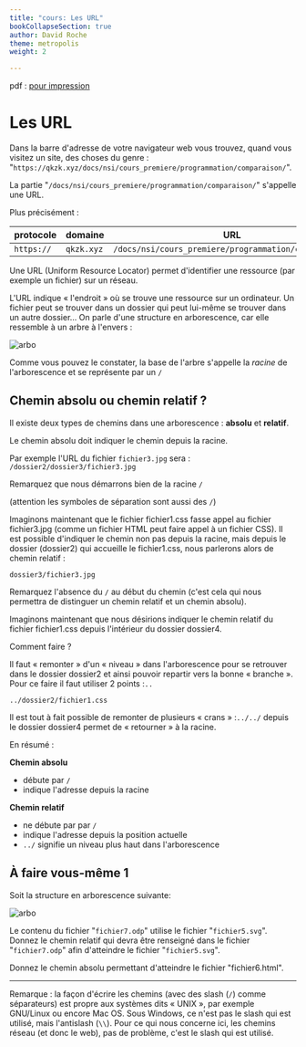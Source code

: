 ```yaml
---
title: "cours: Les URL"
bookCollapseSection: true
author: David Roche
theme: metropolis
weight: 2

---
```


pdf : [pour impression](./nsi_prem_url.pdf)


# Les URL

Dans la barre d'adresse de votre navigateur web vous trouvez, quand
vous visitez un site, des choses du genre :
"`https://qkzk.xyz/docs/nsi/cours_premiere/programmation/comparaison/`".

La partie
"`/docs/nsi/cours_premiere/programmation/comparaison/`" s'appelle une URL.

Plus précisément :

| protocole  | domaine    | URL                                                   |
|------------|------------|-------------------------------------------------------|
| `https://` | `qkzk.xyz` | `/docs/nsi/cours_premiere/programmation/comparaison/` |


Une URL (Uniform Resource Locator) permet d'identifier une ressource
(par exemple un fichier) sur un réseau.

L'URL indique « l'endroit » où se trouve une ressource sur un
ordinateur. Un fichier peut se trouver dans un dossier qui peut lui-même
se trouver dans un autre dossier... On parle d'une structure en
arborescence, car elle ressemble à un arbre à l'envers :

![arbo](/uploads/docsnsi/ihm_web/img/url.jpg)


Comme vous pouvez le constater, la base de l'arbre s'appelle la _racine_ 
de l'arborescence et se représente par un `/`

## Chemin absolu ou chemin relatif ?

Il existe deux types de chemins dans une arborescence : **absolu** et **relatif**.

Le chemin absolu doit indiquer le chemin depuis la racine. 

Par exemple l'URL du fichier `fichier3.jpg` sera : `/dossier2/dossier3/fichier3.jpg`

Remarquez que nous démarrons bien de la racine `/` 

(attention les symboles de séparation sont aussi des `/`)

Imaginons maintenant que le fichier fichier1.css fasse appel au fichier
fichier3.jpg (comme un fichier HTML peut faire appel à un fichier CSS).
Il est possible d'indiquer le chemin non pas depuis la racine, mais
depuis le dossier (dossier2) qui accueille le fichier1.css, nous
parlerons alors de chemin relatif :

`dossier3/fichier3.jpg`

Remarquez l'absence du `/` au début du chemin (c'est cela qui nous
permettra de distinguer un chemin relatif et un chemin absolu).

Imaginons maintenant que nous désirions indiquer le chemin relatif du
fichier fichier1.css depuis l'intérieur du dossier dossier4.

Comment faire ?

Il faut « remonter » d'un « niveau » dans l'arborescence pour se
retrouver dans le dossier dossier2 et ainsi pouvoir repartir vers la
bonne « branche ». Pour ce faire il faut utiliser 2 points :`..` 

`../dossier2/fichier1.css`

Il est tout à fait possible de remonter de plusieurs « crans » :`../../` 
depuis le dossier dossier4 permet de « retourner » à la racine.

En résumé :

**Chemin absolu**

* débute par `/`
* indique l'adresse depuis la racine

**Chemin relatif**

* ne débute par par `/`
* indique l'adresse depuis la position actuelle
* `../` signifie un niveau plus haut dans l'arborescence

## À faire vous-même 1

Soit la structure en arborescence suivante:

![arbo](img/url.jpg)

Le contenu du fichier "`fichier7.odp`" utilise le fichier
"`fichier5.svg`". Donnez le chemin relatif qui devra être renseigné
dans le fichier "`fichier7.odp`" afin d'atteindre le fichier
"`fichier5.svg`".

Donnez le chemin absolu permettant d'atteindre le fichier
"fichier6.html".

---

Remarque : la façon d'écrire les chemins (avec des slash (`/`) comme
séparateurs) est propre aux systèmes dits « UNIX », par exemple
GNU/Linux ou encore Mac OS. Sous Windows, ce n'est pas le slash qui est
utilisé, mais l'antislash (`\\`). Pour ce qui nous concerne ici, les
chemins réseau (et donc le web), pas de problème, c'est le slash qui
est utilisé.
